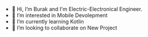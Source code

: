 - 👋 Hi, I’m Burak and I'm Electric-Electronical Engineer. 
- 👀 I’m interested in Mobile Devolepment
- 🌱 I’m currently learning Kotlin
- 💞️ I’m looking to collaborate on New Project
<!---
burakkorkut/burakkorkut is a ✨ special ✨ repository because its `README.md` (this file) appears on your GitHub profile.
You can click the Preview link to take a look at your changes.
--->

